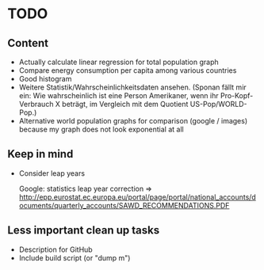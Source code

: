 TODO
====

Content
-------

- Actually calculate linear regression for total population graph
- Compare energy consumption per capita among various countries
- Good histogram
- Weitere Statistik/Wahrscheinlichkeitsdaten ansehen. (Sponan fällt mir
    ein: Wie wahrscheinlich ist eine Person Amerikaner, wenn ihr
    Pro-Kopf-Verbrauch X beträgt, im Vergleich mit dem Quotient
    US-Pop/WORLD-Pop.)
- Alternative world population graphs for comparison (google / images) because my graph does not look exponential at all


Keep in mind
------------

- Consider leap years

    Google: statistics leap year correction
    => http://epp.eurostat.ec.europa.eu/portal/page/portal/national_accounts/documents/quarterly_accounts/SAWD_RECOMMENDATIONS.PDF


Less important clean up tasks
-----------------------------

- Description for GitHub
- Include build script (or "dump m")
